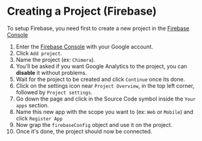 # Creating a Project (Firebase)

To setup Firebase, you need first to create a new project in the [Firebase Console](https://console.firebase.google.com/)

1. Enter the [Firebase Console](https://console.firebase.google.com/) with your Google account.
2. Click `Add project`.
3. Name the project (ex: `Chimera`).
4. You'll be asked if you want Google Analytics to the project, you can **disable** it without problems.
5. Wait for the project to be created and click `Continue` once its done.
6. Click on the settings icon near `Project Overview`, in the top left corner, followed by `Project settings`.
7. Go down the page and click in the Source Code symbol inside the `Your apps` section.
8. Name this new app with the scope you want to (ex: `Web` or `Mobile`) and click `Register App`
9. Now grap the `firebaseConfig` object and use it on the project.
10. Once it's done, the project should now be connected.
